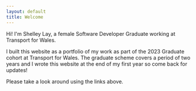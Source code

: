 ```yaml
---
layout: default
title: Welcome
---
```


Hi! I'm Shelley Lay, a female Software Developer Graduate working at Transport for Wales.

I built this website as a portfolio of my work as part of the 2023 Graduate cohort at Transport for Wales.  The graduate scheme covers a period of two years and I wrote this website at the end of my first year so come back for updates!

Please take a look around using the links above.